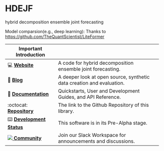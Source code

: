 # HDEJF
hybrid decomposition ensemble joint forecasting


Model comparsion(e.g., deep learning): Thanks to https://github.com/TheQuantScientist/LiteFormer


| Important Introduction                               |                                                                      |
| --------------------------------------------- | -------------------------------------------------------------------- |
| :computer: **[Website]**                      | A code for hybrid decomposition ensemble joint forecasting.|
| :orange_book: **[Blog]**                      | A deeper look at open source, synthetic data creation and evaluation.|
| :book: **[Documentation]**                    | Quickstarts, User and Development Guides, and API Reference.         |
| :octocat: **[Repository]**                    | The link to the Github Repository of this library.                   |
| :keyboard: **[Development Status]**           | This software is in its Pre-Alpha stage.                             |
| [![][Slack Logo] **Community**][Community]    | Join our Slack Workspace for announcements and discussions.          |

[Website]: [https://github.com/zhxmdy/HDEJF]
[Blog]: https://datacebo.com/blog
[Documentation]: https://bit.ly/sdv-docs
[Repository]: [https://github.com/sdv-dev/CTGAN](https://github.com/zhxmdy/HDEJF)
[License]: https://github.com/sdv-dev/CTGAN/blob/main/LICENSE
[Development Status]: https://pypi.org/search/?c=Development+Status+%3A%3A+2+-+Pre-Alpha
[Slack Logo]: https://github.com/sdv-dev/SDV/blob/stable/docs/images/slack.png
[Community]: https://bit.ly/sdv-slack-invite
